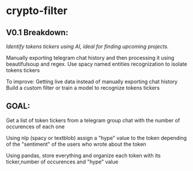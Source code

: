 # crypto-filter

## V0.1 Breakdown: 
*Identify tokens tickers using AI, ideal for finding upcoming projects.*

Manually exporting telegram chat history and then processing it using beautifulsoup and regex.
Use spacy named entities recognization to isolate tokens tickers

To improve:
Getting live data instead of manually exporting chat history
Build a custom filter or train a model to recognize tokens tickers



## GOAL:
Get a list of token tickers from a telegram group chat with the number of occurences of each one

Using nlp (spacy or textblob) assign a "hype" value to the token depending of the "sentiment" of the users who wrote about the token

Using pandas, store everything and organize each token with its ticker,number of occurences and "hype" value 
